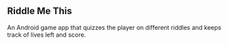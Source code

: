 ## Riddle Me This
An Android game app that quizzes the player on different riddles and keeps track of lives left and score.

<!--## Screenshots
Include images

## Features
List down important functions

## Code Example
Maybe add some code to show how it looks like

## Installation
Step by step instructions on how to get it running

## API 
Reference to API's used

## Credits
For inspo, repo or people
-->
